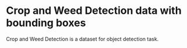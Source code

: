 # Crop and Weed Detection data with bounding boxes

Crop and Weed Detection is a dataset for object detection task.